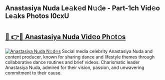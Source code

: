 ## Anastasiya Nuda Le𝚊k𝚎d N𝚞𝚍e - Part-1ch Vid𝚎o Le𝚊ks Photos l0cxU

# <h2><a href="http://fbg5ofo.evod.top/?m=Anastasiya+Nuda">🔗 👉🔴 Anastasiya Nuda Vid𝚎o Ph𝚘t𝚘s</a></h2>

[![Anastasiya Nuda N𝚞d𝚎s](https://i.imgur.com/8V9OHl7.gif)](http://fbg5ofo.evod.top/?m=Anastasiya+Nuda)
Social media celebrity Anastasiya Nuda and content producer, known for sharing dance and lifestyle themes through collaborative dance routines and brief videos. Charismatic leader Anastasiya Nuda, admired for their vision, passion, and unwavering commitment to their cause. 
